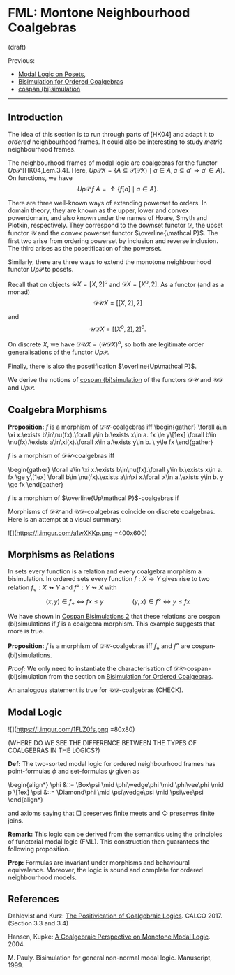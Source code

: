 # FML: Montone Neighbourhood Coalgebras

(draft)

Previous:
- [Modal Logic on Posets](https://hackmd.io/uvH1hEqBTE6uJKlI0qSRAA),
- [Bisimulation for Ordered Coalgebras](https://hackmd.io/V6m2cAy_TdagteE4RG_sbw)
- [cospan (bi)simulation](https://hackmd.io/MMxanF1vQ1KgZ7BThVCoGw)
---

## Introduction

The idea of this section is to run through parts of [HK04] and adapt it to *ordered* neighbourhood frames. It could also be interesting to study *metric* neighbourhood frames.

The neighbourhood frames of modal logic are coalgebras for the functor $Up\mathcal P$ [HK04,Lem.3.4]. Here, $Up\mathcal P X=\{A\subseteq \mathcal P(\mathcal PX) \mid a\in A, a\subseteq a' \Rightarrow a'\in A\}$. On functions, we have $$Up\mathcal P\  f\ A = {\uparrow}\{f[a] \mid a\in A\}.$$

There are three well-known ways of extending powerset to orders. In domain theory, they are known as the upper, lower and convex powerdomain, and also known under the names of Hoare, Smyth and Plotkin, respectively. They correspond to the downset functor $\mathcal D$, the upset functor $\mathcal U$ and the convex powerset functor $\overline{\mathcal P}$. The first two arise from ordering powerset by inclusion and reverse inclusion. The third arises as the posetification of the powerset.

Similarly, there are three ways to extend the monotone neighbourhood functor $Up\mathcal P$ to posets.

Recall that on objects $\mathcal UX=[X,2]^o$ and $\mathcal DX = [X^o,2]$. As a functor (and as a monad) $$\mathcal D\mathcal U X=[[X,2],2]$$ 

and $$\mathcal U\mathcal DX=[[X^o,2],2]^o.$$ 

On discrete $X$, we have $\mathcal D\mathcal UX = (\mathcal U\mathcal DX)^o$, so both are legitimate order generalisations of the functor $Up\mathcal P$.

Finally, there is also the posetification $\overline{Up\mathcal P}$.

We derive the notions of [cospan (bi)simulation](https://hackmd.io/MMxanF1vQ1KgZ7BThVCoGw) of the functors $\mathcal D\mathcal U$ and $\mathcal U\mathcal D$ and $Up\mathcal P$.

## Coalgebra Morphisms

**Proposition:** $f$ is a morphism of $\mathcal D\mathcal U$-coalgebras iff
\begin{gather}
\forall a\in \xi x.\exists b\in\nu(fx).\forall y\in b.\exists x\in a. fx \le y\\[1ex]
\forall b\in \nu(fx).\exists a\in\xi(x).\forall x\in a.\exists y\in b. \ y\le fx
\end{gather}

$f$ is a morphism of $\mathcal D\mathcal U$-coalgebras iff

\begin{gather}
\forall a\in \xi x.\exists b\in\nu(fx).\forall y\in b.\exists x\in a. fx \ge y\\[1ex]
\forall b\in \nu(fx).\exists a\in\xi x.\forall x\in a.\exists y\in b. y \ge fx 
\end{gather}

$f$ is a morphism of $\overline{Up\mathcal P}$-coalgebras if


Morphisms of $\mathcal D\mathcal U$ and $\mathcal U\mathcal D$-coalgebras coincide on discrete coalgebras. Here is an attempt at a visual summary:

![](https://i.imgur.com/a1wXKKp.png =400x600)

## Morphisms as Relations

In sets every function is a relation and every coalgebra morphism a bisimulation. In ordered sets every function $f:X\to Y$ gives rise to two relation $f_\diamond:X\looparrowright Y$ and $f^\diamond: Y\looparrowright X$ with
$$ (x,y)\in f_\diamond \ \Leftrightarrow \ fx\le y
\quad\quad\quad\quad
(y,x)\in f^\diamond \ \Leftrightarrow \ y\le fx$$

We have shown in [Cospan Bisimulations 2](https://hackmd.io/jxfudz7SQpmj5BzZkyWZIA) that these relations are cospan (bi)simulations if $f$ is a coalgebra morphism. This example suggests that more is true.

**Proposition:** $f$ is a morphism of $\mathcal D\mathcal U$-coalgebras iff $f_\diamond$ and $f^\diamond$ are cospan-(bi)simulations.

*Proof:* We only need to instantiate the characterisation of $\mathcal D\mathcal U$-cospan-(bi)simulation from the section on [Bisimulation for Ordered Coalgebras](https://hackmd.io/V6m2cAy_TdagteE4RG_sbw#Ordered-neighbourhood-coalgebras).

An analogous statement is true for $\mathcal U\mathcal D$-coalgebras (CHECK).

## Modal Logic 

![](https://i.imgur.com/1FLZ0fs.png =80x80)

(WHERE DO WE SEE THE DIFFERENCE BETWEEN THE TYPES OF COALGEBRAS IN THE LOGICS?)

**Def:**  The two-sorted modal logic for ordered neighbourhood frames has point-formulas $\phi$ and set-formulas $\psi$ given as

\begin{align*}
\phi &::= \Box\psi \mid \phi\wedge\phi \mid \phi\vee\phi \mid p \\[1ex]
\psi &::= \Diamond\phi \mid \psi\wedge\psi \mid \psi\vee\psi
\end{align*}

and axioms saying that $\Box$ preserves finite meets and $\Diamond$ preserves finite joins.

**Remark:** This logic can be derived from the semantics using the principles of functorial modal logic (FML). This construction then guarantees the following proposition.

**Prop:** Formulas are invariant under morphisms and behavioural equivalence. Moreover, the logic is sound and complete for ordered neighbourhood models.

## References

Dahlqvist and Kurz: [The Positivication of Coalgebraic Logics](http://drops.dagstuhl.de/opus/volltexte/2017/8042/pdf/LIPIcs-CALCO-2017-9.pdf). CALCO 2017. (Section 3.3 and 3.4)

Hansen, Kupke: [A Coalgebraic Perspective on Monotone Modal Logic](https://www.sciencedirect.com/science/article/pii/S1571066104051722/pdf). 2004.

M. Pauly. Bisimulation for general non-normal modal logic. Manuscript, 1999.


[^DUmorphism]: We have the following equivalences:
    \begin{gather}
(\mathcal D\mathcal Uf\circ\xi)\,x \subseteq (\nu\circ f)\,x \\[1ex]
\forall a\in \xi(x).\ \mathcal Uf(a)\in\nu(f(x)) \\[1ex]
\forall a\in \xi(x).\exists b\in\nu(fx).\ \mathcal Uf(a)\supseteq b \\[1ex]
\forall a\in \xi x.\exists b\in\nu(fx).\forall y\in b.\exists x\in a. fx \le y
\end{gather}

    and
    
    \begin{gather}
(\mathcal D\mathcal Uf\circ\xi)\,x \supseteq (\nu\circ f)\,x \\[1ex]
\forall b\in \nu(fx).\exists a\in\xi(x).\ \mathcal Uf(a)\subseteq b \\[1ex]
\forall b\in \nu(fx).\exists a\in\xi(x).\forall x\in a.\exists y\in b. \ y\le fx
\end{gather}
    
    
[^UDmorphism]: We have the following equivalences:
    \begin{gather}
(\mathcal U\mathcal Df\circ\xi)\,x \subseteq (\nu\circ f)\,x\\[1ex]
\forall a\in \xi x.\ \mathcal Df (a) \in \nu(fx)\\[1ex]
\forall a\in \xi x.\exists b\in\nu(fx).\ \mathcal Df (a) \supseteq b\\[1ex]
\forall a\in \xi x.\exists b\in\nu(fx).\forall y\in b.\exists x\in a. fx \ge y
\end{gather}

    and

    \begin{gather}
(\mathcal U\mathcal Df\circ\xi)\,x \supseteq (\nu\circ f)\,x\\[1ex]
\forall b\in \nu(fx).\exists a\in\xi x.\ \mathcal Df (a) \subseteq b\\[1ex]
\forall b\in \nu(fx).\exists a\in\xi x.\forall x\in a.\exists y\in b. y \ge fx 
\end{gather}












